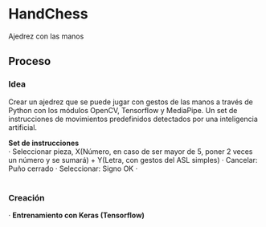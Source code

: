 # HandChess
Ajedrez con las manos

## Proceso
### Idea
Crear un ajedrez que se puede jugar con gestos de las manos a través de Python con los módulos OpenCV, Tensorflow y MediaPipe. Un set de instrucciones de movimientos predefinidos detectados por una inteligencia artificial.

**Set de instrucciones**<br>
· Seleccionar pieza, X(Número, en caso de ser mayor de 5, poner 2 veces un número y se sumará) + Y(Letra, con gestos del ASL simples)
· Cancelar: Puño cerrado
· Seleccionar: Signo OK
· 
<br><br>
### Creación
· **Entrenamiento con Keras (Tensorflow)**<br>
